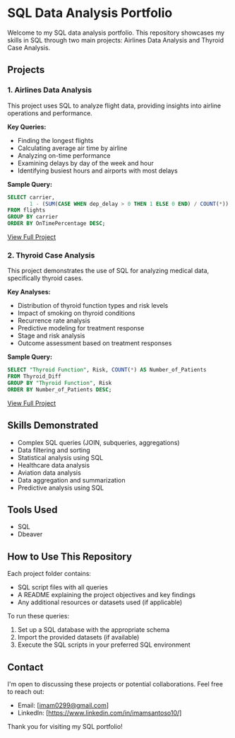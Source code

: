 # SQL Data Analysis Portfolio

Welcome to my SQL data analysis portfolio. This repository showcases my skills in SQL through two main projects: Airlines Data Analysis and Thyroid Case Analysis.

## Projects

### 1. Airlines Data Analysis

This project uses SQL to analyze flight data, providing insights into airline operations and performance.

**Key Queries:**
- Finding the longest flights
- Calculating average air time by airline
- Analyzing on-time performance
- Examining delays by day of the week and hour
- Identifying busiest hours and airports with most delays

**Sample Query:**
```sql
SELECT carrier, 
       1 - (SUM(CASE WHEN dep_delay > 0 THEN 1 ELSE 0 END) / COUNT(*)) AS OntimePercentage
FROM flights 
GROUP BY carrier
ORDER BY OnTimePercentage DESC;
```

[View Full Project](https://github.com/0299Imam/SQL_Portofolio/blob/main/Airlines%20Data%20Analysis.sql)

### 2. Thyroid Case Analysis

This project demonstrates the use of SQL for analyzing medical data, specifically thyroid cases.

**Key Analyses:**
- Distribution of thyroid function types and risk levels
- Impact of smoking on thyroid conditions
- Recurrence rate analysis
- Predictive modeling for treatment response
- Stage and risk analysis
- Outcome assessment based on treatment responses

**Sample Query:**
```sql
SELECT "Thyroid Function", Risk, COUNT(*) AS Number_of_Patients
FROM Thyroid_Diff 
GROUP BY "Thyroid Function", Risk
ORDER BY Number_of_Patients DESC;
```

[View Full Project](https://github.com/0299Imam/SQL_Portofolio/blob/main/Thyroid%20Case%20Using%20SQL.sql)

## Skills Demonstrated

- Complex SQL queries (JOIN, subqueries, aggregations)
- Data filtering and sorting
- Statistical analysis using SQL
- Healthcare data analysis
- Aviation data analysis
- Data aggregation and summarization
- Predictive analysis using SQL

## Tools Used

- SQL
- Dbeaver

## How to Use This Repository

Each project folder contains:
- SQL script files with all queries
- A README explaining the project objectives and key findings
- Any additional resources or datasets used (if applicable)

To run these queries:
1. Set up a SQL database with the appropriate schema
2. Import the provided datasets (if available)
3. Execute the SQL scripts in your preferred SQL environment

## Contact

I'm open to discussing these projects or potential collaborations. Feel free to reach out:

- Email: [imam0299@gmail.com]
- LinkedIn: [https://www.linkedin.com/in/imamsantoso10/]

Thank you for visiting my SQL portfolio!
